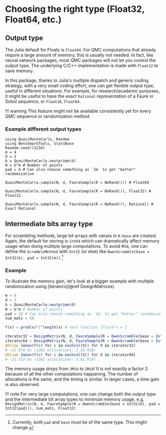# Choosing the right type (Float32, Float64, etc.)

## Output type

The Julia default for Floats is `Float64`.
For QMC computations that already require a large amount of memory, this is usually not needed.
In fact, like neural network packages, most QMC packages will not let you control the output type.
The underlying C/C++ implementation is made with `Float32` to save memory.

In this package, thanks to Julia's multiple dispatch and generic coding strategy, with a very small coding effort, one can get flexible output type, useful in different situations.
For example, for research/academic purposes, it might be useful to have the exact `Rational` representation of a Faure or Sobol sequence, or `Float16`, `Float64`.

!!! warning
    This feature might not be available consistently yet for every QMC sequence or randomization method.

### Example different output types

```@example 3
using QuasiMonteCarlo, Random
using BenchmarkTools, StatsBase
Random.seed!(1234)
m = 4
d = 2
b = QuasiMonteCarlo.nextprime(d)
N = b^m # Number of points
pad = m # Can also choose something as `2m` to get "better" randomization

QuasiMonteCarlo.sample(N, d, FaureSample(R = NoRand())) # Float64
```

```@example 3
QuasiMonteCarlo.sample(N, d, FaureSample(R = NoRand()), Float32) # Float32
```

```@example 3
QuasiMonteCarlo.sample(N, d, FaureSample(R = NoRand()), Rational) # Exact Rational
```

## Intermediate bits array type

For scrambling methods, large bit arrays with values in `0:base` are created.
Again, the default for storing is `Int64` which can dramatically affect memory usage when doing multiple large computations.
To avoid this, one can define the `ScrambleMethod` with `Int32` (or else) like `OwenScramble(base = Int32(b), pad = Int32(m))`.[^1]

[^1]: Currently, both `pad` and `base` must be of the same type. This might change.

### Example

To illustrate the memory gain, let's look at a bigger example with multiple randomization using [iterators](@ref DesignMatrices)

```julia
m = 6
d = 3
b = QuasiMonteCarlo.nextprime(d)
N = b^m # Number of points
pad = 32 # Can also choose something as `2m` to get "better" randomization
num_mats = 50

f(x) = prod(x)*2^length(x) # test function ∫f(x)dᵈx = 1

iterator32 = DesignMatrix(N, d, FaureSample(R = OwenScramble(base = Int32(b), pad = Int32(pad))), num_mats)
iterator64 = DesignMatrix(N, d, FaureSample(R = OwenScramble(base = Int(b), pad = Int(pad))), num_mats)
@btime [mean(f(c) for c in eachcol(X)) for X in iterator32] 
# ~21.974 ms (1302 allocations: 2.18 MiB)
@btime [mean(f(c) for c in eachcol(X)) for X in iterator64] 
# ~21.532 ms (1302 allocations: 3.01 MiB)
```

The memory usage drops from `3Mib` to `2Mib`! It is not exactly a factor 2 because of all the other computations happening.
The number of allocations is the same, and the timing is similar. In larger cases, a time gain is also observed.

!!! note
    For very large computations, one can change both the output type and the intermediate bit array types to minimize memory usage, e.g. `DesignMatrix(N, d, FaureSample(R = OwenScramble(base = Int32(b), pad = Int32(pad))), num_mats, Float32)`
